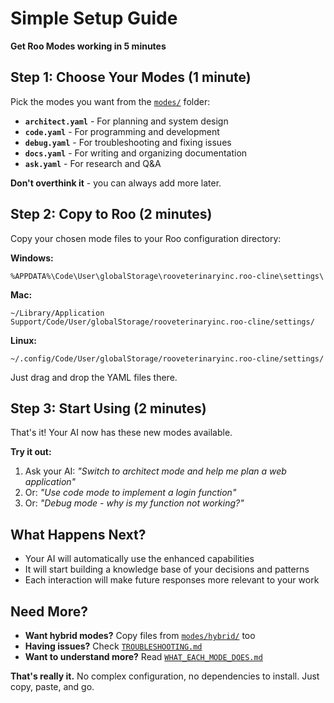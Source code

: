 # Simple Setup Guide

**Get Roo Modes working in 5 minutes**

## Step 1: Choose Your Modes (1 minute)

Pick the modes you want from the [`modes/`](modes/) folder:

- **`architect.yaml`** - For planning and system design
- **`code.yaml`** - For programming and development
- **`debug.yaml`** - For troubleshooting and fixing issues
- **`docs.yaml`** - For writing and organizing documentation
- **`ask.yaml`** - For research and Q&A

**Don't overthink it** - you can always add more later.

## Step 2: Copy to Roo (2 minutes)

Copy your chosen mode files to your Roo configuration directory:

**Windows:**
```
%APPDATA%\Code\User\globalStorage\rooveterinaryinc.roo-cline\settings\
```

**Mac:**
```
~/Library/Application Support/Code/User/globalStorage/rooveterinaryinc.roo-cline/settings/
```

**Linux:**
```
~/.config/Code/User/globalStorage/rooveterinaryinc.roo-cline/settings/
```

Just drag and drop the YAML files there.

## Step 3: Start Using (2 minutes)

That's it! Your AI now has these new modes available.

**Try it out:**
1. Ask your AI: *"Switch to architect mode and help me plan a web application"*
2. Or: *"Use code mode to implement a login function"*
3. Or: *"Debug mode - why is my function not working?"*

## What Happens Next?

- Your AI will automatically use the enhanced capabilities
- It will start building a knowledge base of your decisions and patterns
- Each interaction will make future responses more relevant to your work

## Need More?

- **Want hybrid modes?** Copy files from [`modes/hybrid/`](modes/hybrid/) too
- **Having issues?** Check [`TROUBLESHOOTING.md`](TROUBLESHOOTING.md)
- **Want to understand more?** Read [`WHAT_EACH_MODE_DOES.md`](WHAT_EACH_MODE_DOES.md)

**That's really it.** No complex configuration, no dependencies to install. Just copy, paste, and go.